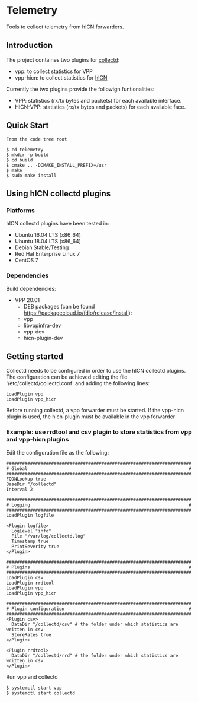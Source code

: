 # Telemetry

Tools to collect telemetry from hICN forwarders.

## Introduction ##

The project containes two plugins for [collectd](https://github.com/collectd/collectd):
* vpp: to collect statistics for VPP
* vpp-hicn: to collect statistics for [hICN](https://github.com/FDio/hicn)


Currently the two plugins provide the followign funtionalities:

* VPP: statistics (rx/tx bytes and packets) for each available interface.
* HICN-VPP: statistics (rx/tx bytes and packets) for each available face.

## Quick Start ##

```
From the code tree root

$ cd telemetry
$ mkdir -p build
$ cd build
$ cmake .. -DCMAKE_INSTALL_PREFIX=/usr
$ make
$ sudo make install
```

## Using hICN collectd plugins ##

### Platforms ###

hICN collectd plugins have been tested in:

- Ubuntu 16.04 LTS (x86_64)
- Ubuntu 18.04 LTS (x86_64)
- Debian Stable/Testing
- Red Hat Enterprise Linux 7
- CentOS 7


### Dependencies ###

Build dependencies:

- VPP 20.01
  - DEB packages (can be found https://packagecloud.io/fdio/release/install):
  - vpp
  - libvppinfra-dev
  - vpp-dev
  - hicn-plugin-dev

## Getting started ##

Collectd needs to be configured in order to use the hICN collectd plugins.
The configuration can be achieved editing the file '/etc/collectd/collectd.conf' and adding the following lines:

```
LoadPlugin vpp
LoadPlugin vpp_hicn
```

Before running collectd, a vpp forwarder must be started. If the vpp-hicn plugin is used, the hicn-plugin must be available in the vpp forwarder

### Example: use rrdtool and csv plugin to store statistics from vpp and vpp-hicn plugins

Edit the configuration file as the following:

```
######################################################################
# Global                                                             #
######################################################################
FQDNLookup true
BaseDir "/collectd"
Interval 2

######################################################################
# Logging                                                            #
######################################################################
LoadPlugin logfile

<Plugin logfile>
  LogLevel "info"
  File "/var/log/collectd.log"
  Timestamp true
  PrintSeverity true
</Plugin>

######################################################################
# Plugins                                                            #
######################################################################
LoadPlugin csv
LoadPlugin rrdtool
LoadPlugin vpp
LoadPlugin vpp_hicn

######################################################################
# Plugin configuration                                               #
######################################################################
<Plugin csv>
  DataDir "/collectd/csv" # the folder under which statistics are written in csv
  StoreRates true
</Plugin>

<Plugin rrdtool>
  DataDir "/collectd/rrd" # the folder under which statistics are written in csv
</Plugin>
```

Run vpp and collectd

```
$ systemctl start vpp
$ systemctl start collectd
```
